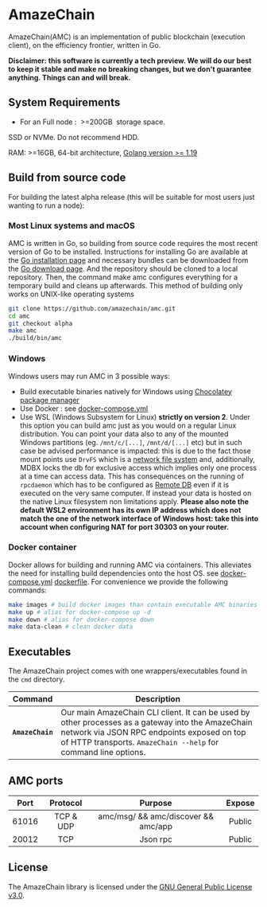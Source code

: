 # AmazeChain
AmazeChain(AMC) is an implementation of public blockchain (execution client), on the efficiency frontier, written in Go.

**Disclaimer: this software is currently a tech preview. We will do our best to keep it stable and make no breaking changes, but we don't guarantee anything. Things can and will break.**

## System Requirements

* For an Full node :  >=200GB  storage space.

SSD or NVMe. Do not recommend HDD.

RAM: >=16GB, 64-bit architecture, [Golang version >= 1.19](https://golang.org/doc/install)


## Build from source code
For building the latest alpha release (this will be suitable for most users just wanting to run a node):

### Most Linux systems and macOS

AMC is written in Go, so building from source code requires the most recent version of Go to be installed.
Instructions for installing Go are available at the [Go installation page](https://golang.org/doc/install) and necessary bundles can be downloaded from the [Go download page](https://golang.org/dl/).
And the repository should be cloned to a local repository. Then, the command make amc configures everything for a temporary build and cleans up afterwards. This method of building only works on UNIX-like operating systems
```sh
git clone https://github.com/amazechain/amc.git
cd amc
git checkout alpha
make amc
./build/bin/amc
```
### Windows

Windows users may run AMC in 3 possible ways:

* Build executable binaries natively for Windows using [Chocolatey package manager](https://chocolatey.org/)
* Use Docker :  see [docker-compose.yml](./docker-compose.yml)
* Use WSL (Windows Subsystem for Linux) **strictly on version 2**. Under this option you can build amc just as you would on a regular Linux distribution. You can point your data also to any of the mounted Windows partitions (eg. `/mnt/c/[...]`, `/mnt/d/[...]` etc) but in such case be advised performance is impacted: this is due to the fact those mount points use `DrvFS` which is a [network file system](#blocks-execution-is-slow-on-cloud-network-drives) and, additionally, MDBX locks the db for exclusive access which implies only one process at a time can access data.  This has consequences on the running of `rpcdaemon` which has to be configured as [Remote DB](#for-remote-db) even if it is executed on the very same computer. If instead your data is hosted on the native Linux filesystem non limitations apply. **Please also note the default WSL2 environment has its own IP address which does not match the one of the network interface of Windows host: take this into account when configuring NAT for port 30303 on your router.**


### Docker container
Docker allows for building and running AMC via containers. This alleviates the need for installing build dependencies onto the host OS.
see [docker-compose.yml](./docker-compose.yml) [dockerfile](./Dockerfile).
For convenience we provide the following commands:
```sh
make images # build docker images than contain executable AMC binaries
make up # alias for docker-compose up -d 
make down # alias for docker-compose down
make data-clean # clean docker data
```

## Executables

The AmazeChain project comes with one wrappers/executables found in the `cmd`
directory.

|    Command    | Description                                                                                                                                                                                                                                                                                                                                                                                                                                                                                                                                       |
| :-----------: | ------------------------------------------------------------------------------------------------------------------------------------------------------------------------------------------------------------------------------------------------------------------------------------------------------------------------------------------------------------------------------------------------------------------------------------------------------------------------------------------------------------------------------------------------- |
|  **`AmazeChain`**   | Our main AmazeChain CLI client.  It can be used by other processes as a gateway into the AmazeChain network via JSON RPC endpoints exposed on top of HTTP transports. `AmazeChain --help`  for command line options.          |


## AMC ports

|  Port | Protocol  |               Purpose               |  Expose |
|:-----:|:---------:|:-----------------------------------:|:-------:|
| 61016 | TCP & UDP | amc/msg/ && amc/discover && amc/app |  Public |
| 20012 |    TCP    |              Json rpc               |  Public |

## License
The AmazeChain library is licensed under the
[GNU General Public License v3.0](https://www.gnu.org/licenses/gpl-3.0.en.html).

